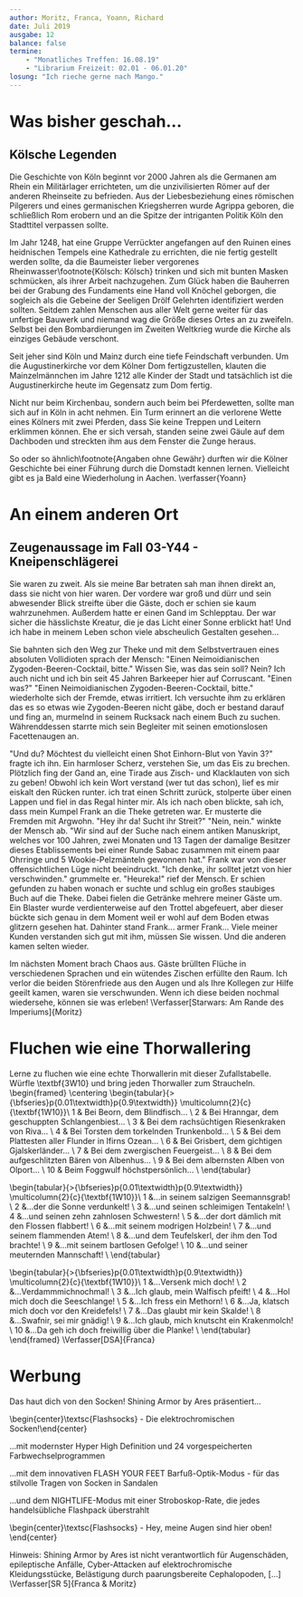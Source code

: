 ```yaml
---
author: Moritz, Franca, Yoann, Richard
date: Juli 2019
ausgabe: 12
balance: false
termine:
    - "Monatliches Treffen: 16.08.19"
    - "Librarium Freizeit: 02.01 - 06.01.20"
losung: "Ich rieche gerne nach Mango."
---
```


# Was bisher geschah...

## Kölsche Legenden
Die Geschichte von Köln beginnt vor 2000 Jahren als die Germanen am Rhein ein Militärlager errichteten, um die unzivilisierten Römer auf der anderen Rheinseite zu befrieden.
Aus der Liebesbeziehung eines römischen Pilgerers und  eines germanischen Kriegsherren wurde Agrippa geboren, die schließlich Rom erobern und an die Spitze der intriganten Politik Köln den Stadttitel verpassen sollte.

Im Jahr 1248, hat eine Gruppe Verrückter angefangen auf den Ruinen eines heidnischen Tempels eine Kathedrale zu errichten, die nie fertig gestellt werden sollte, da die Baumeister lieber vergorenes Rheinwasser\footnote{Kölsch: Kölsch} trinken und sich mit bunten Masken schmücken, als ihrer Arbeit nachzugehen.
Zum Glück haben die Bauherren bei der Grabung des Fundaments eine Hand voll Knöchel geborgen, die sogleich als die Gebeine der Seeligen Drölf Gelehrten identifiziert werden sollten.
Seitdem zahlen Menschen aus aller Welt gerne weiter für das unfertige Bauwerk und niemand wag die Größe dieses Ortes an zu zweifeln.
Selbst bei den Bombardierungen im Zweiten Weltkrieg wurde die Kirche als einziges Gebäude verschont.

Seit jeher sind Köln und Mainz durch eine tiefe Feindschaft verbunden. Um die Augustinerkirche vor dem Kölner Dom fertigzustellen, klauten die Mainzelmännchen im Jahre 1212 alle Kinder der Stadt und tatsächlich ist die Augustinerkirche heute im Gegensatz zum Dom fertig.

Nicht nur beim Kirchenbau, sondern auch beim bei Pferdewetten, sollte man sich auf in Köln in acht nehmen. Ein Turm erinnert an die verlorene Wette eines Kölners mit zwei Pferden, dass Sie keine Treppen und Leitern erklimmen können. Ehe er sich versah, standen seine zwei Gäule auf dem Dachboden und streckten ihm aus dem Fenster die Zunge heraus.

So oder so ähnlich\footnote{Angaben ohne Gewähr} durften wir die Kölner Geschichte bei einer Führung durch die Domstadt kennen lernen. Vielleicht gibt es ja Bald eine Wiederholung in Aachen. \verfasser{Yoann}

# An einem anderen Ort
## Zeugenaussage im Fall 03-Y44 - Kneipenschlägerei
Sie waren zu zweit. Als sie meine Bar betraten sah man ihnen direkt an, dass sie nicht von hier waren. Der vordere war groß und dürr und sein abwesender Blick streifte über die Gäste, doch er schien sie kaum wahrzunehmen. Außerdem hatte er einen Gand im Schlepptau. Der war sicher die hässlichste Kreatur, die je das Licht einer Sonne erblickt hat! Und ich habe in meinem Leben schon viele abscheulich Gestalten gesehen...

Sie bahnten sich den Weg zur Theke und mit dem Selbstvertrauen eines absoluten Vollidioten sprach der Mensch: "Einen Neimoidianischen Zygoden-Beeren-Cocktail, bitte." Wissen Sie, was das sein soll? Nein? Ich auch nicht und ich bin seit 45 Jahren Barkeeper hier auf Corruscant. "Einen was?" "Einen Neimoidianischen Zygoden-Beeren-Cocktail, bitte." wiederholte sich der Fremde, etwas irritiert. Ich versuchte ihm zu erklären das es so etwas wie Zygoden-Beeren nicht gäbe, doch er bestand darauf und fing an, murmelnd in seinem Rucksack nach einem Buch zu suchen. Währenddessen starrte mich sein Begleiter mit seinen emotionslosen Facettenaugen an.

"Und du? Möchtest du vielleicht einen Shot Einhorn-Blut von Yavin 3?" fragte ich ihn. Ein harmloser Scherz, verstehen Sie, um das Eis zu brechen. Plötzlich fing der Gand an, eine Tirade aus Zisch- und Klacklauten von sich zu geben! Obwohl ich kein Wort verstand (wer tut das schon), lief es mir eiskalt den Rücken runter. ich trat einen Schritt zurück, stolperte über einen Lappen und fiel in das Regal hinter mir.
Als ich nach oben blickte, sah ich, dass mein Kumpel Frank an die Theke getreten war. Er musterte die Fremden mit Argwohn. "Hey ihr da! Sucht ihr Streit?" "Nein, nein." winkte der Mensch ab. "Wir sind auf der Suche nach einem antiken Manuskript, welches vor 100 Jahren, zwei Monaten und 13 Tagen der damalige Besitzer dieses Etablissements bei einer Runde Sabac zusammen mit einem paar Ohrringe und 5 Wookie-Pelzmänteln gewonnen hat."
Frank war von dieser offensichtlichen Lüge nicht beeindruckt. "Ich denke, ihr solltet jetzt von hier verschwinden." grummelte er. "Heureka!" rief der Mensch. Er schien gefunden zu haben wonach er suchte und schlug ein großes staubiges Buch auf die Theke. Dabei fielen die Getränke mehrere meiner Gäste um.
Ein Blaster wurde verdienterweise auf den Trottel abgefeuert, aber dieser bückte sich genau in dem Moment weil er wohl auf dem Boden etwas glitzern gesehen hat. Dahinter stand Frank... armer Frank... Viele meiner Kunden verstanden sich gut mit ihm, müssen Sie wissen. Und die anderen kamen selten wieder.

Im nächsten Moment brach Chaos aus. Gäste brüllten Flüche in verschiedenen Sprachen und ein wütendes Zischen erfüllte den Raum. Ich verlor die beiden Störenfriede aus den Augen und als Ihre Kollegen zur Hilfe geeilt kamen, waren sie verschwunden. Wenn ich diese beiden nochmal wiedersehe, können sie was erleben!
\Verfasser[Starwars: Am Rande des Imperiums]{Moritz}

# Fluchen wie eine Thorwallering
Lerne zu fluchen wie eine echte Thorwallerin mit dieser Zufallstabelle. Würfle \textbf{3W10} und bring jeden Thorwaller zum Straucheln.
\begin{framed}
\centering
\begin{tabular}{>{\bfseries}p{0.01\textwidth}p{0.9\textwidth}}
\multicolumn{2}{c}{\textbf{1W10}}\\
1 & Bei Beorn, dem Blindfisch... \\
2 & Bei Hranngar, dem geschuppten Schlangenbiest... \\
3 & Bei dem rachsüchtigen Riesenkraken von Riva... \\
4 & Bei Torsten dem torkelnden Trunkenbold... \\
5 & Bei dem Plattesten aller Flunder in Ifirns Ozean... \\
6 & Bei Grisbert, dem gichtigen Gjalskerländer... \\
7 & Bei dem zwergischen Feuergeist... \\
8 & Bei dem aufgeschlitzten Bären von Albenhus... \\
9 & Bei dem albernsten Alben von Olport... \\
10 & Beim Foggwulf höchstpersönlich... \\
\end{tabular}

\begin{tabular}{>{\bfseries}p{0.01\textwidth}p{0.9\textwidth}}
\multicolumn{2}{c}{\textbf{1W10}}\\
1 &...in seinem salzigen Seemannsgrab! \\
2 &...der die Sonne verdunkelt! \\
3 &...und seinen schleimigen Tentakeln! \\
4 &...und seinen zehn zahnlosen Schwestern! \\
5 &...der dort dämlich mit den Flossen flabbert! \\
6 &...mit seinem modrigen Holzbein! \\
7 &...und seinem flammenden Atem! \\
8 &...und dem Teufelskerl, der ihm den Tod brachte! \\
9 &...mit seinem bartlosen Gefolge! \\
10 &...und seiner meuternden Mannschaft! \\
\end{tabular}

\begin{tabular}{>{\bfseries}p{0.01\textwidth}p{0.9\textwidth}}
\multicolumn{2}{c}{\textbf{1W10}}\\
1 &...Versenk mich doch! \\
2 &...Verdammmichnochmal! \\
3 &...Ich glaub, mein Walfisch pfeift! \\
4 &...Hol mich doch die Seeschlange! \\
5 &...Ich fress ein Methorn! \\
6 &...Ja, klatsch mich doch vor den Kreidefels! \\
7 &...Das glaubt mir kein Skalde! \\
8 &...Swafnir, sei mir gnädig! \\
9 &...Ich glaub, mich knutscht ein Krakenmolch! \\
10 &...Da geh ich doch freiwillig über die Planke! \\
\end{tabular}
\end{framed}
\Verfasser[DSA]{Franca}

# Werbung
Das haut dich von den Socken! Shining Armor by Ares präsentiert…

\begin{center}\textsc{Flashsocks} - Die elektrochromischen Socken!\end{center}

…mit modernster Hyper High Definition und 24 vorgespeicherten Farbwechselprogrammen

…mit dem innovativen FLASH YOUR FEET Barfuß-Optik-Modus - für das stilvolle Tragen von Socken in Sandalen

…und dem NIGHTLIFE-Modus mit einer Stroboskop-Rate, die jedes handelsübliche Flashpack überstrahlt

\begin{center}\textsc{Flashsocks} - Hey, meine Augen sind hier oben! \end{center}

Hinweis: Shining Armor by Ares ist nicht verantwortlich für Augenschäden, epileptische Anfälle, Cyber-Attacken auf elektrochromische Kleidungsstücke, Belästigung durch paarungsbereite Cephalopoden, […]
\Verfasser[SR 5]{Franca \& Moritz}

